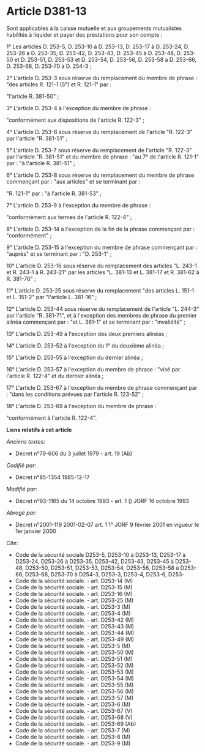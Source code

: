 # Article D381-13

Sont applicables à la caisse mutuelle et aux groupements mutualistes habilités à liquider et payer des prestations pour son
compte :

1° Les articles D. 253-5, D. 253-10 à D. 253-13, D. 253-17 à D. 253-24, D. 253-26 à D. 253-35, D. 253-42, D. 253-43, D.
253-45 à D. 253-48, D. 253-50 et D. 253-51, D. 253-53 et D. 253-54, D. 253-56, D. 253-58 à D. 253-66, D. 253-68, D. 253-70 à
D. 254-3 ;

2° L'article D. 253-3 sous réserve du remplacement du membre de phrase : "des articles R. 121-1 (5°) et R. 121-1" par :

"l'article R. 381-50" ;

3° L'article D. 253-4 à l'exception du membre de phrase :

"conformément aux dispositions de l'article R. 122-3" ;

4° L'article D. 253-6 sous réserve du remplacement de l'article "R. 122-3" par l'article "R. 381-51" ;

5° L'article D. 253-7 sous réserve du remplacement de l'article "R. 122-3" par l'article "R. 381-51" et du membre de phrase :
"au 7° de l'article R. 121-1" par : "à l'article R. 381-51" ;

6° L'article D. 253-8 sous réserve du remplacement du membre de phrase commençant par : "aux articles" et se terminant par :

"R. 121-1" par : "à l'article R. 381-53" ;

7° L'article D. 253-9 à l'exception du membre de phrase :

"conformément aux termes de l'article R. 122-4" ;

8° L'article D. 253-14 à l'exception de la fin de la phrase commençant par : "conformément" ;

9° L'article D. 253-15 à l'exception du membre de phrase commençant par : "auprès" et se terminant par : "D. 253-1" ;

10° L'article D. 253-16 sous réserve du remplacement des articles "L. 243-1 et R. 243-1 à R. 243-21" par les articles "L.
381-13 et L. 381-17 et R. 381-62 à R. 381-76" ;

11° L'article D. 253-25 sous réserve du remplacement "des articles L. 151-1 et L. 151-2" par "l'article L. 381-16" ;

12° L'article D. 253-44 sous réserve du remplacement de l'article "L. 244-3" par l'article "R. 381-71", et à l'exception des
membres de phrase du premier alinéa commençant par : "et L. 361-1" et se terminant par : "invalidité" ;

13° L'article D. 253-49 à l'exception des deux premiers alinéas ;

14° L'article D. 253-52 à l'exception du 1° du deuxième alinéa ;

15° L'article D. 253-55 à l'exception du dernier alinéa ;

16° L'article D. 253-57 à l'exception du membre de phrase : "visé par l'article R. 122-4" et du dernier alinéa ;

17° L'article D. 253-67 à l'exception du membre de phrase commençant par : "dans les conditions prévues par l'article R.
123-52" ;

18° L'article D. 253-69 à l'exception du membre de phrase :

"conformément à l'article R. 122-4".

**Liens relatifs à cet article**

_Anciens textes_:

  - Décret n°79-606 du 3 juillet 1979 - art. 19 (Ab)

_Codifié par_:

  - Décret n°85-1354 1985-12-17

_Modifié par_:

  - Décret n°93-1165 du 14 octobre 1993 - art. 1 () JORF 16 octobre 1993

_Abrogé par_:

  - Décret n°2001-119 2001-02-07 art. 1 1° JORF 9 février 2001 en vigueur le 1er janvier 2000

_Cite_:

  - Code de la sécurité sociale D253-5, D253-10 à D253-13, D253-17 à D253-24, D253-26 à D253-35, D253-42, D253-43, D253-45 à D253-48, D253-50, D253-51, D253-53, D253-54, D253-56, D253-58 à D253-66, D253-68, D253-70 à D254-3, D253-3, D253-4, D253-6, D253-
  - Code de la sécurité sociale. - art. D253-14 (M)
  - Code de la sécurité sociale. - art. D253-15 (M)
  - Code de la sécurité sociale. - art. D253-16 (M)
  - Code de la sécurité sociale. - art. D253-25 (M)
  - Code de la sécurité sociale. - art. D253-3 (M)
  - Code de la sécurité sociale. - art. D253-4 (M)
  - Code de la sécurité sociale. - art. D253-42 (M)
  - Code de la sécurité sociale. - art. D253-43 (M)
  - Code de la sécurité sociale. - art. D253-44 (M)
  - Code de la sécurité sociale. - art. D253-49 (M)
  - Code de la sécurité sociale. - art. D253-5 (M)
  - Code de la sécurité sociale. - art. D253-50 (M)
  - Code de la sécurité sociale. - art. D253-51 (M)
  - Code de la sécurité sociale. - art. D253-52 (M)
  - Code de la sécurité sociale. - art. D253-53 (M)
  - Code de la sécurité sociale. - art. D253-54 (M)
  - Code de la sécurité sociale. - art. D253-55 (M)
  - Code de la sécurité sociale. - art. D253-56 (M)
  - Code de la sécurité sociale. - art. D253-57 (M)
  - Code de la sécurité sociale. - art. D253-6 (M)
  - Code de la sécurité sociale. - art. D253-67 (V)
  - Code de la sécurité sociale. - art. D253-68 (V)
  - Code de la sécurité sociale. - art. D253-69 (Ab)
  - Code de la sécurité sociale. - art. D253-7 (M)
  - Code de la sécurité sociale. - art. D253-8 (M)
  - Code de la sécurité sociale. - art. D253-9 (M)
